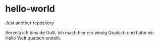 # hello-world
Just another repository

Servela ich bins de Dulli, ich mach hier ein wenig Quatsch und habe ein Hallo Welt quatsch erstellt.
